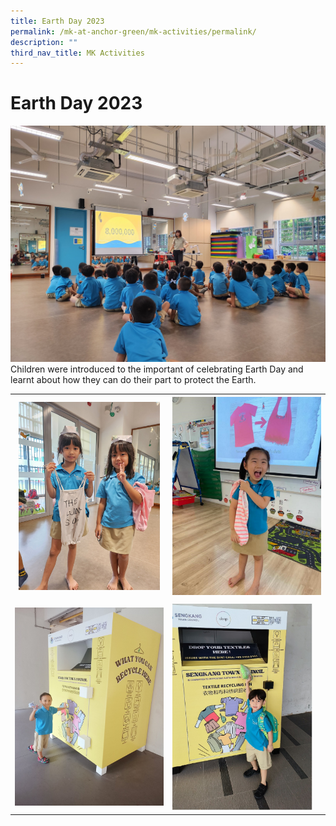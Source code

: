 ```yaml
---
title: Earth Day 2023
permalink: /mk-at-anchor-green/mk-activities/permalink/
description: ""
third_nav_title: MK Activities
---
```

# Earth Day 2023

![](/images/MK/2023/Earth%20Day%202023/1-1%20earth%20day%202023.jpg)
Children were introduced to the important of celebrating Earth Day and learnt about how they can do their part to protect the Earth.

<table class="center"><tbody>
	<tr>
	   <th><img src="/images/MK/2023/Earth%20Day%202023/2-1%20earth%20day%202023.jpg" style="width:95%"></th>
	   <th><img src="/images/MK/2023/Earth%20Day%202023/2-2%20earth%20day%202023.jpg" style="width:100%"></th>
	</tr>
	<tr colspan="2">
		<td style="text-align: center; vertical-align: middle;"></td>
		</tr>
	<tr>
		<td><img src="/images/MK/2023/Earth%20Day%202023/2-4%20earth%20day%202023.jpg" style="width:100%"></td>
		<td><img src="/images/MK/2023/Earth%20Day%202023/2-5%20earth%20day%202023.jpg" style="width:94%"></td>
	</tr>  
</tbody></table>